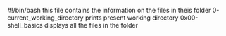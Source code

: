 #!/bin/bash
this file contains the information on the files in theis folder
0-current_working_directory prints present working directory
0x00-shell_basics displays all the files in the folder
